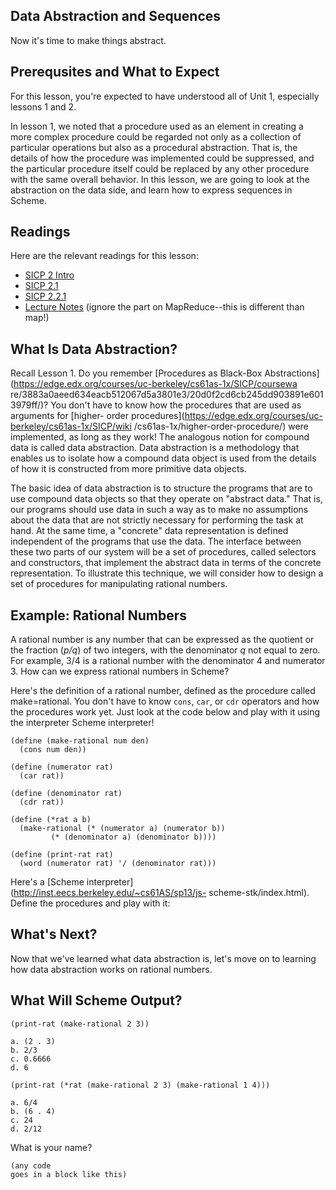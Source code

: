 ## Data Abstraction and Sequences

Now it's time to make things abstract.

## Prerequsites and What to Expect

For this lesson, you're expected to have understood all of Unit 1, especially
lessons 1 and 2.

In lesson 1, we noted that a procedure used as an element in creating a more
complex procedure could be regarded not only as a collection of particular
operations but also as a procedural abstraction. That is, the details of how
the procedure was implemented could be suppressed, and the particular
procedure itself could be replaced by any other procedure with the same
overall behavior. In this lesson, we are going to look at the abstraction on
the data side, and learn how to express sequences in Scheme.

## Readings

Here are the relevant readings for this lesson:

  * [SICP 2 Intro](http://mitpress.mit.edu/sicp/full-text/book/book-Z-H-13.html)
  * [SICP 2.1](http://mitpress.mit.edu/sicp/full-text/book/book-Z-H-14.html#%25_sec_2.1)
  * [SICP 2.2.1](http://mitpress.mit.edu/sicp/full-text/book/book-Z-H-15.html#%25_sec_2.2.1)
  * [Lecture Notes](http://inst.eecs.berkeley.edu/~cs61as/reader/notes.pdf#page=18) (ignore the part on MapReduce--this is different than map!)

## What Is Data Abstraction?

Recall Lesson 1. Do you remember [Procedures as Black-Box
Abstractions](https://edge.edx.org/courses/uc-berkeley/cs61as-1x/SICP/coursewa
re/3883a0aeed634eacb512067d5a3801e3/20d0f2cd6cb245dd903891e6013979ff/)? You
don't have to know how the procedures that are used as arguments for [higher-
order procedures](https://edge.edx.org/courses/uc-berkeley/cs61as-1x/SICP/wiki
/cs61as-1x/higher-order-procedure/) were implemented, as long as they work!
The analogous notion for compound data is called data abstraction. Data
abstraction is a methodology that enables us to isolate how a compound data
object is used from the details of how it is constructed from more primitive
data objects.

The basic idea of data abstraction is to structure the programs that are to
use compound data objects so that they operate on "abstract data." That is,
our programs should use data in such a way as to make no assumptions about the
data that are not strictly necessary for performing the task at hand. At the
same time, a "concrete" data representation is defined independent of the
programs that use the data. The interface between these two parts of our
system will be a set of procedures, called selectors and constructors, that
implement the abstract data in terms of the concrete representation. To
illustrate this technique, we will consider how to design a set of procedures
for manipulating rational numbers.

## Example: Rational Numbers

A rational number is any number that can be expressed as the quotient or the
fraction (_p/q_) of two integers, with the denominator _q_ not equal to zero.
For example, 3/4 is a rational number with the denominator 4 and numerator 3.
How can we express rational numbers in Scheme?

Here's the definition of a rational number, defined as the procedure called make=rational. You don't have to know `cons`,
`car`, or `cdr` operators and how the procedures work yet. Just look at the code below and
play with it using the interpreter Scheme interpreter!

    
    (define (make-rational num den)
      (cons num den))
    
    (define (numerator rat)
      (car rat))
    
    (define (denominator rat)
      (cdr rat))
    
    (define (*rat a b)
      (make-rational (* (numerator a) (numerator b))
    		 (* (denominator a) (denominator b))))
    
    (define (print-rat rat)
      (word (numerator rat) '/ (denominator rat)))

Here's a [Scheme interpreter](http://inst.eecs.berkeley.edu/~cs61AS/sp13/js-
scheme-stk/index.html). Define the procedures and play with it:

## What's Next?

Now that we've learned what data abstraction is, let's move on to learning how data abstraction works on rational
numbers.


## What Will Scheme Output?

    (print-rat (make-rational 2 3))

    a. (2 . 3)
    b. 2/3
    c. 0.6666
    d. 6

    (print-rat (*rat (make-rational 2 3) (make-rational 1 4)))

    a. 6/4
    b. (6 . 4)
    c. 24
    d. 2/12
<div class="mc">
What is your name?

<pre><code>(any code
goes in a block like this)
</code></pre>
<ans text="Answer A" explanation="Explanation A" correct></ans>
<ans text="Answer B" explanation="Explanation B"></ans>
<ans text="Answer C" explanation="Explanation C"></ans>
<!-- and so on -->
</div>







